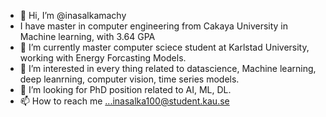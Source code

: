 - 👋 Hi, I’m @inasalkamachy
- I have master in computer engineering from Cakaya University in Machine learning, with 3.64 GPA
-  🌱 I’m currently master computer sciece student at Karlstad University, working with Energy Forcasting Models.
- 👀 I’m interested in every thing related to datascience, Machine learning, deep leanrning, computer vision, time series models. 
- 💞️ I’m looking for PhD position related to AI, ML, DL. 
- 📫 How to reach me ...inasalka100@student.kau.se
<!---
inasalkamachy/inasalkamachy is a ✨ special ✨ repository because its `README.md` (this file) appears on your GitHub profile.
You can click the Preview link to take a look at your changes.
--->
